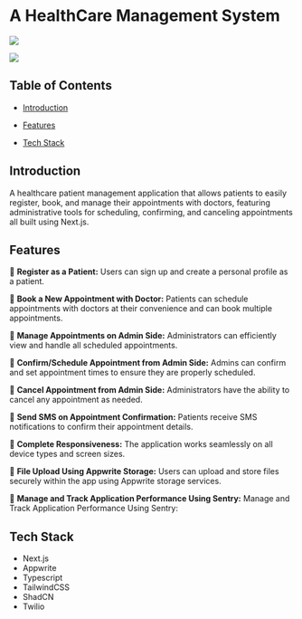 # A HealthCare Management System

<div className="flex flex-col gap-5">
  <Image 
    src="./public/assets/images/carepulse-homepage.png"
  />

  <Image 
    src="./public/assets/images/carepulse-admin.png"
  />
</div>

## Table of Contents
- [Introduction](#introduction)

- [Features](#features)

- [Tech Stack](#tech-stack)

## Introduction
A healthcare patient management application that allows patients to easily register, book, and manage their appointments with doctors, featuring administrative tools for scheduling, confirming, and canceling appointments all built using Next.js.

## Features
🚀 **Register as a Patient:** Users can sign up and create a personal profile as a patient.

🚀 **Book a New Appointment with Doctor:** Patients can schedule appointments with doctors at their convenience and can book multiple appointments.

🚀 **Manage Appointments on Admin Side:** Administrators can efficiently view and handle all scheduled appointments.

🚀 **Confirm/Schedule Appointment from Admin Side:** Admins can confirm and set appointment times to ensure they are properly scheduled.

🚀 **Cancel Appointment from Admin Side:** Administrators have the ability to cancel any appointment as needed.

🚀 **Send SMS on Appointment Confirmation:** Patients receive SMS notifications to confirm their appointment details.

🚀 **Complete Responsiveness:** The application works seamlessly on all device types and screen sizes.

🚀 **File Upload Using Appwrite Storage:** Users can upload and store files securely within the app using Appwrite storage services.

🚀 **Manage and Track Application Performance Using Sentry:** Manage and Track Application Performance Using Sentry:

## Tech Stack
- Next.js
- Appwrite
- Typescript
- TailwindCSS
- ShadCN
- Twilio

